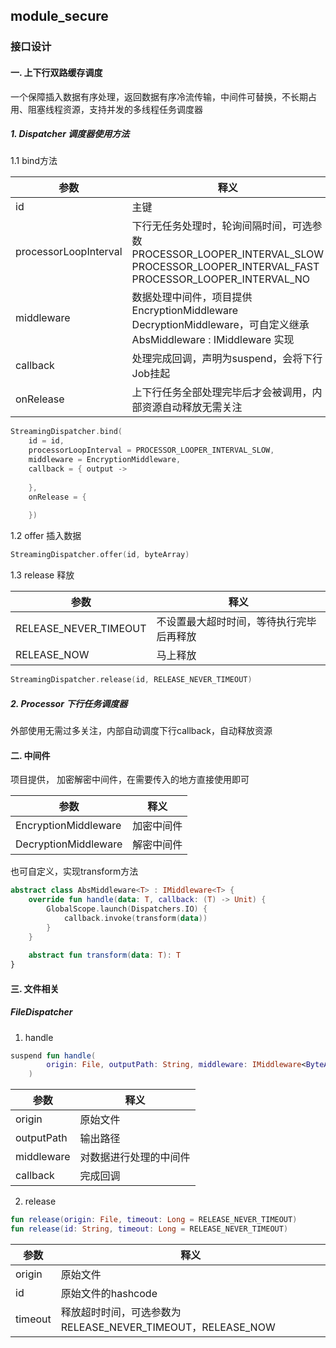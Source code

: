 ## module_secure

### 接口设计

#### 一. 上下行双路缓存调度
一个保障插入数据有序处理，返回数据有序冷流传输，中间件可替换，不长期占用、阻塞线程资源，支持并发的多线程任务调度器
##### 1. Dispatcher 调度器使用方法

1.1 bind方法

| 参数                    | 释义                                                                                                                                   |
| --------------------- | ------------------------------------------------------------------------------------------------------------------------------------ |
| id                    | 主键                                                                                                                                   |
| processorLoopInterval | 下行无任务处理时，轮询间隔时间，可选参数PROCESSOR_LOOPER_INTERVAL_SLOW PROCESSOR_LOOPER_INTERVAL_FAST PROCESSOR_LOOPER_INTERVAL_NO                       |
| middleware            | 数据处理中间件，项目提供                                      EncryptionMiddleware  DecryptionMiddleware，可自定义继承AbsMiddleware<T> : IMiddleware 实现 |
| callback              | 处理完成回调，声明为suspend，会将下行Job挂起                                                                                                          |
| onRelease             | 上下行任务全部处理完毕后才会被调用，内部资源自动释放无需关注                                                                                                       |

```Kotlin
StreamingDispatcher.bind(  
    id = id,  
    processorLoopInterval = PROCESSOR_LOOPER_INTERVAL_SLOW,  
    middleware = EncryptionMiddleware,  
    callback = { output ->  
        
    },  
    onRelease = {  
        
    })
```
1.2 offer 插入数据
```Kotlin
StreamingDispatcher.offer(id, byteArray)
```
1.3 release 释放

| 参数                    | 释义                   |
| --------------------- | -------------------- |
| RELEASE_NEVER_TIMEOUT | 不设置最大超时时间，等待执行完毕后再释放 |
| RELEASE_NOW           | 马上释放                 |
```Kotlin
StreamingDispatcher.release(id, RELEASE_NEVER_TIMEOUT)
```

##### 2. Processor 下行任务调度器
外部使用无需过多关注，内部自动调度下行callback，自动释放资源

#### 二. 中间件

项目提供， 加密解密中间件，在需要传入的地方直接使用即可

| 参数                   | 释义    |
| -------------------- | ----- |
| EncryptionMiddleware | 加密中间件 |
| DecryptionMiddleware | 解密中间件 |
也可自定义，实现transform方法
```Kotlin
abstract class AbsMiddleware<T> : IMiddleware<T> {  
    override fun handle(data: T, callback: (T) -> Unit) {  
        GlobalScope.launch(Dispatchers.IO) {  
            callback.invoke(transform(data))  
        }  
    }  
  
    abstract fun transform(data: T): T  
}
```

#### 三. 文件相关

##### FileDispatcher
1. handle
```Kotlin
suspend fun handle(  
        origin: File, outputPath: String, middleware: IMiddleware<ByteArray>, callback: (File) -> Unit  
    )  
```

| 参数         | 释义          |
| ---------- | ----------- |
| origin     | 原始文件        |
| outputPath | 输出路径        |
| middleware | 对数据进行处理的中间件 |
| callback   | 完成回调        |
2. release
```Kotlin
fun release(origin: File, timeout: Long = RELEASE_NEVER_TIMEOUT)  
fun release(id: String, timeout: Long = RELEASE_NEVER_TIMEOUT)  
```

| 参数      | 释义                                             |
| ------- | ---------------------------------------------- |
| origin  | 原始文件                                           |
| id      | 原始文件的hashcode                                  |
| timeout | 释放超时时间，可选参数为 RELEASE_NEVER_TIMEOUT，RELEASE_NOW |
